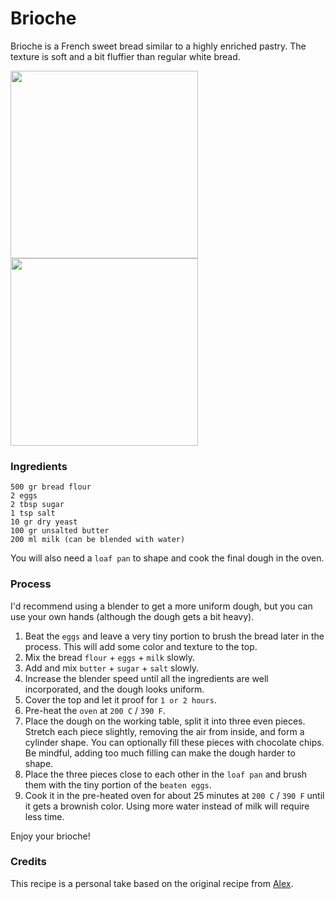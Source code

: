 # Brioche

Brioche is a French sweet bread similar to a highly enriched pastry. The texture is soft and a bit fluffier than regular white bread.

<div>
  <img height="300px" src="https://user-images.githubusercontent.com/589285/103423691-d2c2fa80-4b5c-11eb-9c54-f8f35e2a2d17.jpg"/>
  <img height="300px" src="https://user-images.githubusercontent.com/589285/103423801-8c21d000-4b5d-11eb-9fa4-053ab2eebc77.jpg"/>
</div>

### Ingredients
```
500 gr bread flour
2 eggs
2 tbsp sugar
1 tsp salt
10 gr dry yeast
100 gr unsalted butter
200 ml milk (can be blended with water)
```

You will also need a `loaf pan` to shape and cook the final dough in the oven.

### Process

I'd recommend using a blender to get a more uniform dough, but you can use your own hands (although the dough gets a bit heavy).

1. Beat the `eggs` and leave a very tiny portion to brush the bread later in the process. This will add some color and texture to the top.
2. Mix the bread `flour` + `eggs` + `milk` slowly.
3. Add and mix `butter` + `sugar` + `salt` slowly.
4. Increase the blender speed until all the ingredients are well incorporated, and the dough looks uniform.
5. Cover the top and let it proof for `1 or 2 hours`.
6. Pre-heat the `oven` at `200 C` / `390 F`.
7. Place the dough on the working table, split it into three even pieces. Stretch each piece slightly, removing the air from inside, and form a cylinder shape. You can optionally fill these pieces with chocolate chips. Be mindful, adding too much filling can make the dough harder to shape.
8. Place the three pieces close to each other in the `loaf pan` and brush them with the tiny portion of the `beaten eggs`.
9. Cook it in the pre-heated oven for about 25 minutes at `200 C` / `390 F` until it gets a brownish color. Using more water instead of milk will require less time.

Enjoy your brioche!

### Credits

This recipe is a personal take based on the original recipe from [Alex](https://www.youtube.com/watch?v=hY19NK7qBCU).